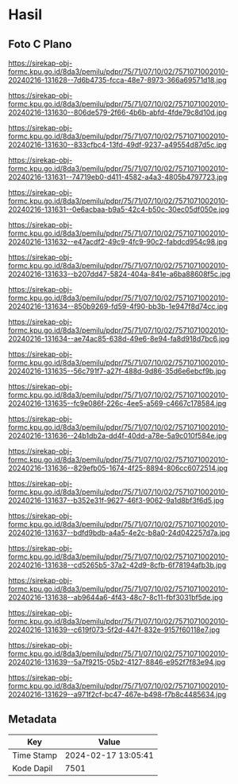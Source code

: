 # Hasil

## Foto C Plano

https://sirekap-obj-formc.kpu.go.id/8da3/pemilu/pdpr/75/71/07/10/02/7571071002010-20240216-131628--7d6b4735-fcca-48e7-8973-366a69571d18.jpg

https://sirekap-obj-formc.kpu.go.id/8da3/pemilu/pdpr/75/71/07/10/02/7571071002010-20240216-131630--806de579-2f66-4b6b-abfd-4fde79c8d10d.jpg

https://sirekap-obj-formc.kpu.go.id/8da3/pemilu/pdpr/75/71/07/10/02/7571071002010-20240216-131630--833cfbc4-13fd-49df-9237-a49554d87d5c.jpg

https://sirekap-obj-formc.kpu.go.id/8da3/pemilu/pdpr/75/71/07/10/02/7571071002010-20240216-131631--74719eb0-d411-4582-a4a3-4805b4797723.jpg

https://sirekap-obj-formc.kpu.go.id/8da3/pemilu/pdpr/75/71/07/10/02/7571071002010-20240216-131631--0e6acbaa-b9a5-42c4-b50c-30ec05df050e.jpg

https://sirekap-obj-formc.kpu.go.id/8da3/pemilu/pdpr/75/71/07/10/02/7571071002010-20240216-131632--e47acdf2-49c9-4fc9-90c2-fabdcd954c98.jpg

https://sirekap-obj-formc.kpu.go.id/8da3/pemilu/pdpr/75/71/07/10/02/7571071002010-20240216-131633--b207dd47-5824-404a-841e-a6ba88608f5c.jpg

https://sirekap-obj-formc.kpu.go.id/8da3/pemilu/pdpr/75/71/07/10/02/7571071002010-20240216-131634--850b9269-fd59-4f90-bb3b-1e947f8d74cc.jpg

https://sirekap-obj-formc.kpu.go.id/8da3/pemilu/pdpr/75/71/07/10/02/7571071002010-20240216-131634--ae74ac85-638d-49e6-8e94-fa8d918d7bc6.jpg

https://sirekap-obj-formc.kpu.go.id/8da3/pemilu/pdpr/75/71/07/10/02/7571071002010-20240216-131635--56c791f7-a27f-488d-9d86-35d6e6ebcf9b.jpg

https://sirekap-obj-formc.kpu.go.id/8da3/pemilu/pdpr/75/71/07/10/02/7571071002010-20240216-131635--fc9e086f-226c-4ee5-a569-c4667c178584.jpg

https://sirekap-obj-formc.kpu.go.id/8da3/pemilu/pdpr/75/71/07/10/02/7571071002010-20240216-131636--24b1db2a-dd4f-40dd-a78e-5a9c010f584e.jpg

https://sirekap-obj-formc.kpu.go.id/8da3/pemilu/pdpr/75/71/07/10/02/7571071002010-20240216-131636--829efb05-1674-4f25-8894-806cc6072514.jpg

https://sirekap-obj-formc.kpu.go.id/8da3/pemilu/pdpr/75/71/07/10/02/7571071002010-20240216-131637--b352e31f-9627-46f3-9062-9a1d8bf3f6d5.jpg

https://sirekap-obj-formc.kpu.go.id/8da3/pemilu/pdpr/75/71/07/10/02/7571071002010-20240216-131637--bdfd9bdb-a4a5-4e2c-b8a0-24d042257d7a.jpg

https://sirekap-obj-formc.kpu.go.id/8da3/pemilu/pdpr/75/71/07/10/02/7571071002010-20240216-131638--cd5265b5-37a2-42d9-8cfb-6f78194afb3b.jpg

https://sirekap-obj-formc.kpu.go.id/8da3/pemilu/pdpr/75/71/07/10/02/7571071002010-20240216-131638--ab9644a6-4f43-48c7-8c11-fbf3031bf5de.jpg

https://sirekap-obj-formc.kpu.go.id/8da3/pemilu/pdpr/75/71/07/10/02/7571071002010-20240216-131639--c619f073-5f2d-447f-832e-9157f60118e7.jpg

https://sirekap-obj-formc.kpu.go.id/8da3/pemilu/pdpr/75/71/07/10/02/7571071002010-20240216-131639--5a7f9215-05b2-4127-8846-e952f7f83e94.jpg

https://sirekap-obj-formc.kpu.go.id/8da3/pemilu/pdpr/75/71/07/10/02/7571071002010-20240216-131629--a971f2cf-bc47-467e-b498-f7b8c4485634.jpg


## Metadata

| Key        | Value               |
| ---------- | ------------------- |
| Time Stamp | 2024-02-17 13:05:41 |
| Kode Dapil | 7501                |




